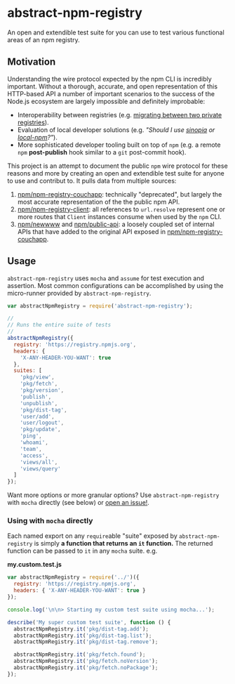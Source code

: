 # abstract-npm-registry

An open and extendible test suite for you can use to test various functional areas of an npm registry.

## Motivation

Understanding the wire protocol expected by the npm CLI is incredibly important. Without a thorough, accurate, and open representation of this HTTP-based API a number of important scenarios to the success of the Node.js ecosystem are largely impossible and definitely improbable:

- Interoperability between registries (e.g. [migrating between two private registries][registry-migrate]).
- Evaluation of local developer solutions (e.g. _"Should I use [sinopia] or [local-npm]?"_).
- More sophisticated developer tooling built on top of `npm` (e.g. a remote `npm` **post-publish** hook similar to a `git` post-commit hook).

This project is an attempt to document the public `npm` wire protocol for these reasons and more by creating an open and extendible test suite for anyone to use and contribut to. It pulls data from multiple sources:

1. [npm/npm-registry-couchapp]: technically "deprecated", but largely the most accurate representation of the the public npm API.
2. [npm/npm-registry-client]: all references to `url.resolve` represent one or more routes that `Client` instances consume when used by the `npm` CLI.
3. [npm/newwww] and [npm/public-api]: a loosely coupled set of internal APIs that have added to the original API exposed in [npm/npm-registry-couchapp].

## Usage

`abstract-npm-registry` uses `mocha` and `assume` for test execution and assertion. Most common configurations can be accomplished by using the micro-runner provided by `abstract-npm-registry`.

``` js
var abstractNpmRegistry = require('abstract-npm-registry');

//
// Runs the entire suite of tests
//
abstractNpmRegistry({
  registry: 'https://registry.npmjs.org',
  headers: {
    'X-ANY-HEADER-YOU-WANT': true
  },
  suites: [
    'pkg/view',
    'pkg/fetch',
    'pkg/version',
    'publish',
    'unpublish',
    'pkg/dist-tag',
    'user/add',
    'user/logout',
    'pkg/update',
    'ping',
    'whoami',
    'team',
    'access',
    'views/all',
    'views/query'
  ]
});
```

Want more options or more granular options? Use `abstract-npm-registry` with `mocha` directly (see below) or [open an issue!](https://github.com/warehouseai/abstract-npm-registry).

### Using with `mocha` directly

Each named export on any `require`able "suite" exposed by `abstract-npm-registry` is simply **a function that returns an `it` function.** The returned function can be passed to `it` in any `mocha` suite. e.g.

**my.custom.test.js**
``` js
var abstractNpmRegistry = require('../')({
  registry: 'https://registry.npmjs.org',
  headers: { 'X-ANY-HEADER-YOU-WANT': true }
});

console.log('\n\n> Starting my custom test suite using mocha...');

describe('My super custom test suite', function () {
  abstractNpmRegistry.it('pkg/dist-tag.add');
  abstractNpmRegistry.it('pkg/dist-tag.list');
  abstractNpmRegistry.it('pkg/dist-tag.remove');

  abstractNpmRegistry.it('pkg/fetch.found');
  abstractNpmRegistry.it('pkg/fetch.noVersion');
  abstractNpmRegistry.it('pkg/fetch.noPackage');
});
```

[npm/npm-registry-couchapp]: https://github.com/npm/npm-registry-couchapp/blob/master/registry/rewrites.js
[npm/npm-registry-client]: https://github.com/npm/npm-registry-client/search?utf8=%E2%9C%93&q=url.resolve%28
[npm/newwww]: https://github.com/npm/newww/tree/master/agents
[npm/public-api]: https://github.com/npm/public-api
[local-npm]: https://github.com/nolanlawson/local-npm#readme
[sinopia]: https://github.com/rlidwka/sinopia#readme
[registry-migrate]: https://github.com/jcrugzz/registry-migrate#readme
